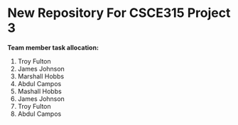 # New Repository For CSCE315 Project 3

**Team member task allocation:**

1. Troy Fulton
2. James Johnson
3. Marshall Hobbs
4. Abdul Campos
5. Mashall Hobbs
6. James Johnson
7. Troy Fulton
8. Abdul Campos
